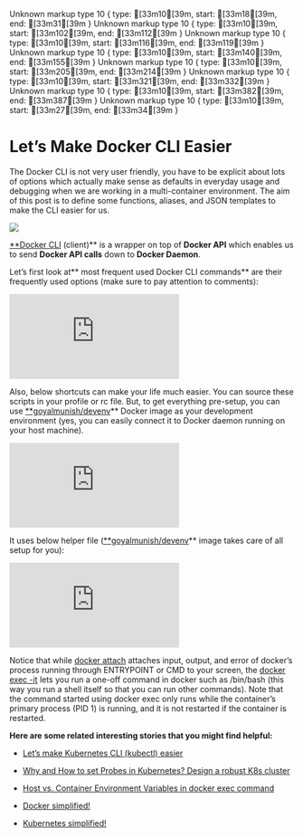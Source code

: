 Unknown markup type 10 { type: [33m10[39m, start: [33m18[39m, end: [33m31[39m }
Unknown markup type 10 { type: [33m10[39m, start: [33m102[39m, end: [33m112[39m }
Unknown markup type 10 { type: [33m10[39m, start: [33m116[39m, end: [33m119[39m }
Unknown markup type 10 { type: [33m10[39m, start: [33m140[39m, end: [33m155[39m }
Unknown markup type 10 { type: [33m10[39m, start: [33m205[39m, end: [33m214[39m }
Unknown markup type 10 { type: [33m10[39m, start: [33m321[39m, end: [33m332[39m }
Unknown markup type 10 { type: [33m10[39m, start: [33m382[39m, end: [33m387[39m }
Unknown markup type 10 { type: [33m10[39m, start: [33m27[39m, end: [33m34[39m }

# Let’s Make Docker CLI Easier

The Docker CLI is not very user friendly, you have to be explicit about lots of options which actually make sense as defaults in everyday usage and debugging when we are working in a multi-container environment. The aim of this post is to define some functions, aliases, and JSON templates to make the CLI easier for us.

![](https://cdn-images-1.medium.com/max/4326/1*-Oder74MJCJwuv4bd43TUQ.png)

[**Docker CLI](https://docs.docker.com/engine/reference/commandline/docker/) (client)** is a wrapper on top of **Docker API** which enables us to send **Docker API calls** down to **Docker Daemon**.

Let’s first look at** most frequent used Docker CLI commands** are their frequently used options (make sure to pay attention to comments):

<iframe src="https://medium.com/media/71936407f3631d25c6072be04ae16b14" frameborder=0></iframe>

Also, below shortcuts can make your life much easier. You can source these scripts in your profile or rc file. But, to get everything pre-setup, you can use [**goyalmunish/devenv](https://hub.docker.com/r/goyalmunish/devenv)** Docker image as your development environment (yes, you can easily connect it to Docker daemon running on your host machine).

<iframe src="https://medium.com/media/fce310d33258c045c109f70126e83ec9" frameborder=0></iframe>

It uses below helper file ([**goyalmunish/devenv](https://hub.docker.com/r/goyalmunish/devenv)** image takes care of all setup for you):

<iframe src="https://medium.com/media/d11c63e1556e61433131867d80384819" frameborder=0></iframe>

Notice that while [docker attach](https://docs.docker.com/engine/reference/commandline/attach/) attaches input, output, and error of docker’s process running through ENTRYPOINT or CMD to your screen, the [docker exec -it](https://docs.docker.com/engine/reference/commandline/exec/) lets you run a one-off command in docker such as /bin/bash (this way you run a shell itself so that you can run other commands). Note that the command started using docker exec only runs while the container’s primary process (PID 1) is running, and it is not restarted if the container is restarted.

**Here are some related interesting stories that you might find helpful:**

* [Let’s make Kubernetes CLI (kubectl) easier](https://medium.com/@goyalmunish/lets-make-kubernetes-cli-easier-5ba7f9c0509a)

* [Why and How to set Probes in Kubernetes? Design a robust K8s cluster](https://medium.com/@goyalmunish/why-and-how-to-set-probes-in-kubernetes-d7da39e94e64)

* [Host vs. Container Environment Variables in docker exec command](https://medium.com/@goyalmunish/passing-host-vs-container-environment-variables-to-docker-exec-5c1b18e6de8e)

* [Docker simplified!](https://medium.com/@goyalmunish/docker-simplified-ad1f8a7350bf)

* [Kubernetes simplified!](https://medium.com/@goyalmunish/kubernetes-simplified-300fef5fb0e6)

